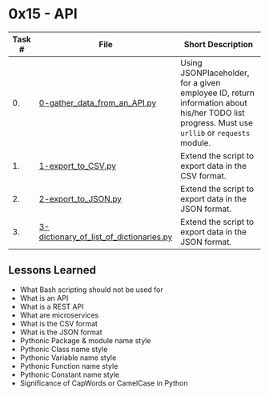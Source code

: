  # 0x15 - API
Task # | File | Short Description |
| ---- | ---- | ---- |
| 0.  | [0-gather_data_from_an_API.py](0-gather_data_from_an_API.py) | Using JSONPlaceholder, for a given employee ID, return information about his/her TODO list progress. Must use `urllib` or `requests` module.
| 1.  | [1-export_to_CSV.py](1-export_to_CSV.py) | Extend the script to export data in the CSV format. |
| 2.  | [2-export_to_JSON.py](2-export_to_JSON.py) | Extend the script to export data in the JSON format. |
| 3.  | [3-dictionary_of_list_of_dictionaries.py](3-dictionary_of_list_of_dictionaries.py) | Extend the script to export data in the JSON format. |
 ## Lessons Learned
* What Bash scripting should not be used for
* What is an API
* What is a REST API
* What are microservices
* What is the CSV format
* What is the JSON format
* Pythonic Package & module name style
* Pythonic Class name style
* Pythonic Variable name style
* Pythonic Function name style
* Pythonic Constant name style
* Significance of CapWords or CamelCase in Python
